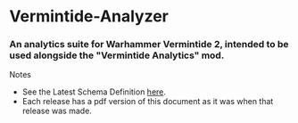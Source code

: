 # Vermintide-Analyzer

### An analytics suite for Warhammer Vermintide 2, intended to be used alongside the "Vermintide Analytics" mod.

Notes
- See the Latest Schema Definition [here](https://docs.google.com/document/d/1izdcNyjHgrDWI3Sf48EE7LurTejjVF_Gbz3TgdUiTY0/edit?usp=sharing).
- Each release has a pdf version of this document as it was when that release was made.
